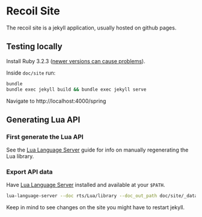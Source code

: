 # Recoil Site

The recoil site is a jekyll application, usually hosted on github pages.

## Testing locally

Install Ruby 3.2.3 ([newer versions can cause problems](https://stackoverflow.com/a/77896791/317135)).

Inside `doc/site` run:

```bash
bundle
bundle exec jekyll build && bundle exec jekyll serve
```

Navigate to http://localhost:4000/spring

## Generating Lua API

### First generate the Lua API

See the [Lua Language Server](guides/lua-language-server.markdown) guide for info on manually regenerating the Lua library.

### Export API data

Have [Lua Language Server](https://luals.github.io/) installed and available at your `$PATH`.

```bash
lua-language-server --doc rts/Lua/library --doc_out_path doc/site/_data
```

Keep in mind to see changes on the site you might have to restart jekyll.
